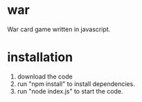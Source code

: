 # war
War card game written in javascript.


# installation

1. download the code
2. run "npm install" to install dependencies.
3. run "node index.js" to start the code.
